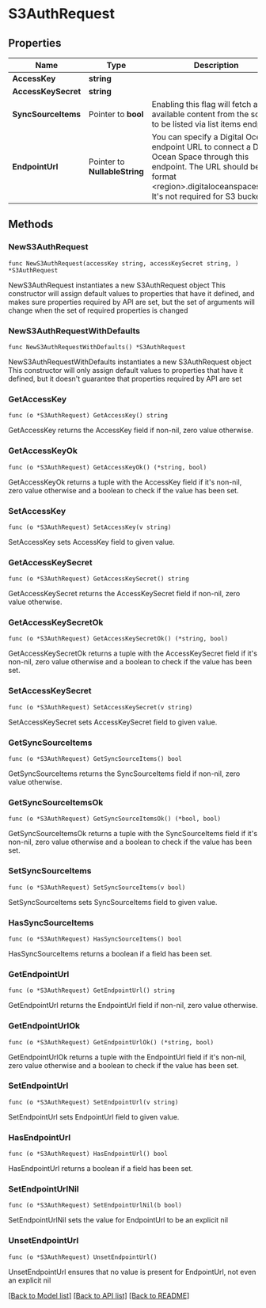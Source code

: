 # S3AuthRequest

## Properties

Name | Type | Description | Notes
------------ | ------------- | ------------- | -------------
**AccessKey** | **string** |  | 
**AccessKeySecret** | **string** |  | 
**SyncSourceItems** | Pointer to **bool** | Enabling this flag will fetch all available content from the source to be listed via list items endpoint | [optional] [default to true]
**EndpointUrl** | Pointer to **NullableString** | You can specify a Digital Ocean endpoint URL to connect a Digital Ocean Space through this endpoint.         The URL should be of format &lt;region&gt;.digitaloceanspaces.com. It&#39;s not required for S3 buckets. | [optional] 

## Methods

### NewS3AuthRequest

`func NewS3AuthRequest(accessKey string, accessKeySecret string, ) *S3AuthRequest`

NewS3AuthRequest instantiates a new S3AuthRequest object
This constructor will assign default values to properties that have it defined,
and makes sure properties required by API are set, but the set of arguments
will change when the set of required properties is changed

### NewS3AuthRequestWithDefaults

`func NewS3AuthRequestWithDefaults() *S3AuthRequest`

NewS3AuthRequestWithDefaults instantiates a new S3AuthRequest object
This constructor will only assign default values to properties that have it defined,
but it doesn't guarantee that properties required by API are set

### GetAccessKey

`func (o *S3AuthRequest) GetAccessKey() string`

GetAccessKey returns the AccessKey field if non-nil, zero value otherwise.

### GetAccessKeyOk

`func (o *S3AuthRequest) GetAccessKeyOk() (*string, bool)`

GetAccessKeyOk returns a tuple with the AccessKey field if it's non-nil, zero value otherwise
and a boolean to check if the value has been set.

### SetAccessKey

`func (o *S3AuthRequest) SetAccessKey(v string)`

SetAccessKey sets AccessKey field to given value.


### GetAccessKeySecret

`func (o *S3AuthRequest) GetAccessKeySecret() string`

GetAccessKeySecret returns the AccessKeySecret field if non-nil, zero value otherwise.

### GetAccessKeySecretOk

`func (o *S3AuthRequest) GetAccessKeySecretOk() (*string, bool)`

GetAccessKeySecretOk returns a tuple with the AccessKeySecret field if it's non-nil, zero value otherwise
and a boolean to check if the value has been set.

### SetAccessKeySecret

`func (o *S3AuthRequest) SetAccessKeySecret(v string)`

SetAccessKeySecret sets AccessKeySecret field to given value.


### GetSyncSourceItems

`func (o *S3AuthRequest) GetSyncSourceItems() bool`

GetSyncSourceItems returns the SyncSourceItems field if non-nil, zero value otherwise.

### GetSyncSourceItemsOk

`func (o *S3AuthRequest) GetSyncSourceItemsOk() (*bool, bool)`

GetSyncSourceItemsOk returns a tuple with the SyncSourceItems field if it's non-nil, zero value otherwise
and a boolean to check if the value has been set.

### SetSyncSourceItems

`func (o *S3AuthRequest) SetSyncSourceItems(v bool)`

SetSyncSourceItems sets SyncSourceItems field to given value.

### HasSyncSourceItems

`func (o *S3AuthRequest) HasSyncSourceItems() bool`

HasSyncSourceItems returns a boolean if a field has been set.

### GetEndpointUrl

`func (o *S3AuthRequest) GetEndpointUrl() string`

GetEndpointUrl returns the EndpointUrl field if non-nil, zero value otherwise.

### GetEndpointUrlOk

`func (o *S3AuthRequest) GetEndpointUrlOk() (*string, bool)`

GetEndpointUrlOk returns a tuple with the EndpointUrl field if it's non-nil, zero value otherwise
and a boolean to check if the value has been set.

### SetEndpointUrl

`func (o *S3AuthRequest) SetEndpointUrl(v string)`

SetEndpointUrl sets EndpointUrl field to given value.

### HasEndpointUrl

`func (o *S3AuthRequest) HasEndpointUrl() bool`

HasEndpointUrl returns a boolean if a field has been set.

### SetEndpointUrlNil

`func (o *S3AuthRequest) SetEndpointUrlNil(b bool)`

 SetEndpointUrlNil sets the value for EndpointUrl to be an explicit nil

### UnsetEndpointUrl
`func (o *S3AuthRequest) UnsetEndpointUrl()`

UnsetEndpointUrl ensures that no value is present for EndpointUrl, not even an explicit nil

[[Back to Model list]](../README.md#documentation-for-models) [[Back to API list]](../README.md#documentation-for-api-endpoints) [[Back to README]](../README.md)


